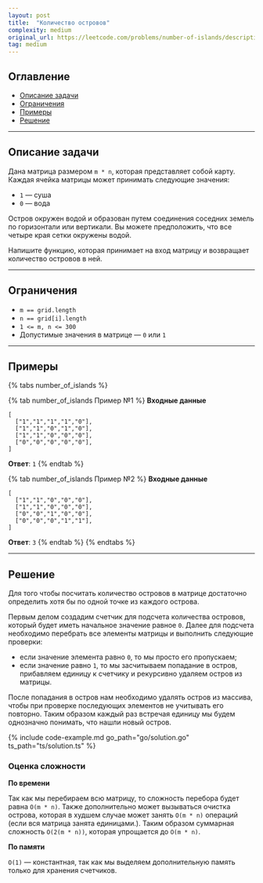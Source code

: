 ```yaml
---
layout: post
title:  "Количество островов"
complexity: medium
original_url: https://leetcode.com/problems/number-of-islands/description/
tag: medium
---
```


## Оглавление

- [Описание задачи](#описание-задачи)
- [Ограничения](#ограничения)
- [Примеры](#примеры)
- [Решение](#решение)

---

## Описание задачи

Дана матрица размером `m * n`, которая представляет собой карту.
Каждая ячейка матрицы может принимать следующие значения:
- `1` — суша
- `0` — вода

Остров окружен водой и образован путем соединения соседних земель по горизонтали или вертикали.
Вы можете предположить, что все четыре края сетки окружены водой.

Напишите функцию, которая принимает на вход матрицу и возвращает количество островов в ней.

---

## Ограничения

- `m == grid.length`
- `n == grid[i].length`
- `1 <= m, n <= 300`
- Допустимые значения в матрице — `0` или `1`

---

## Примеры

{% tabs number_of_islands %}

{% tab number_of_islands Пример №1 %}
**Входные данные**

```
[
  ["1","1","1","1","0"],
  ["1","1","0","1","0"],
  ["1","1","0","0","0"],
  ["0","0","0","0","0"],
]
```

**Ответ**: `1`
{% endtab %}

{% tab number_of_islands Пример №2 %}
**Входные данные**

```
[
  ["1","1","0","0","0"],
  ["1","1","0","0","0"],
  ["0","0","1","0","0"],
  ["0","0","0","1","1"],
]
```

**Ответ**: `3`
{% endtab %}
{% endtabs %}

---

## Решение

Для того чтобы посчитать количество островов в матрице достаточно определить хотя бы по одной точке из каждого острова.

Первым делом создадим счетчик для подсчета количества островов, который будет иметь начальное значение равное `0`.
Далее для подсчета необходимо перебрать все элементы матрицы и выполнить следующие проверки:
- если значение элемента равно `0`, то мы просто его пропускаем;
- если значение равно `1`, то мы засчитываем попадание в остров, прибавляем единицу к счетчику и рекурсивно удаляем остров из матрицы.

После попадания в остров нам необходимо удалять остров из массива, чтобы при проверке последующих элементов не учитывать его повторно.
Таким образом каждый раз встречая единицу мы будем однозначно понимать, что нашли новый остров.

{% include code-example.md go_path="go/solution.go" ts_path="ts/solution.ts" %}

### Оценка сложности

**По времени**

Так как мы перебираем всю матрицу, то сложность перебора будет равна `O(m * n)`.
Также дополнительно может вызываться очистка острова, которая в худшем случае может занять `O(m * n)` операций (если вся матрица занята единицами.).
Таким образом суммарная сложность `O(2(m * n))`, которая упрощается до `O(m * n)`.

**По памяти**

`O(1)` — константная, так как мы выделяем дополнительную память только для хранения счетчиков.
